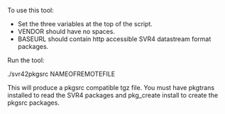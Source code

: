 To use this tool:

 * Set the three variables at the top of the script.
 * VENDOR should have no spaces.
 * BASEURL should contain http accessible SVR4 datastream format
   packages.

Run the tool:

   ./svr42pkgsrc NAMEOFREMOTEFILE

This will produce a pkgsrc compatible tgz file.  You must have pkgtrans
installed to read the SVR4 packages and pkg_create install to create the
pkgsrc packages.

